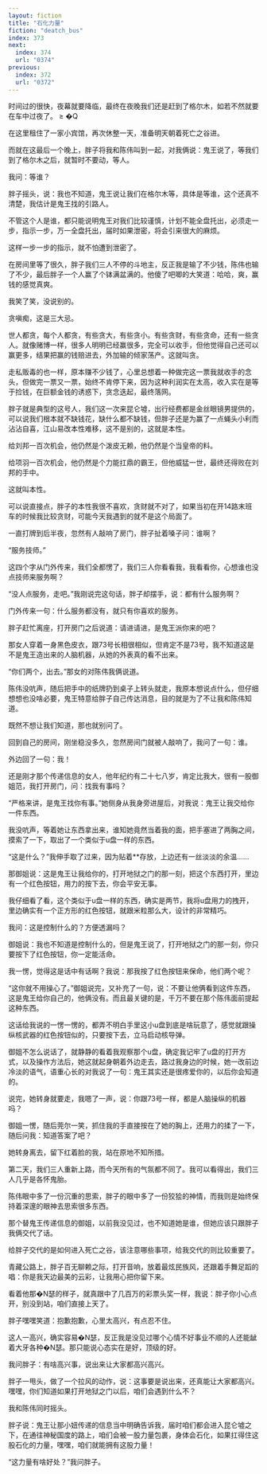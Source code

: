 ```yaml
---
layout: fiction
title: "石化力量"
fiction: "deatch_bus"
index: 373
next:
  index: 374
  url: "0374"
previous:
  index: 372
  url: "0372"
---
```

时间过的很快，夜幕就要降临，最终在夜晚我们还是赶到了格尔木，如若不然就要在车中过夜了。 ≥  �Q

在这里租住了一家小宾馆，再次休整一天，准备明天朝着死亡之谷进。

而就在这最后一个晚上，胖子将我和陈伟叫到一起，对我俩说：鬼王说了，等我们到了格尔木之后，就暂时不要动，等人。

我问：等谁？

胖子摇头，说：我也不知道，鬼王说让我们在格尔木等，具体是等谁，这个还真不清楚，我估计是鬼王找的引路人。

不管这个人是谁，都只能说明鬼王对我们比较谨慎，计划不能全盘托出，必须走一步，指示一步，万一全盘托出，届时如果泄密，将会引来很大的麻烦。

这样一步一步的指示，就不怕遭到泄密了。

在房间里等了很久，胖子我们三人不停的斗地主，反正我是输了不少钱，陈伟也输了不少，最后胖子一个人赢了个钵满盆满的。他傻了吧唧的大笑道：哈哈，爽，赢钱的感觉真爽。

我笑了笑，没说别的。

贪嗔痴，这是三大忌。

世人都贪，每个人都贪，有些贪大，有些贪小。有些贪财，有些贪命，还有一些贪人。就像赌博一样，很多人明明已经赢很多，完全可以收手，但他觉得自己还可以赢更多，结果把赢的钱赔进去，外加输的倾家荡产。这就叫贪。

走私贩毒的也一样，原本赚不少钱了，心里总想着一种做完这一票我就收手的念头，但做完一票又一票，始终不肯停下来，因为这种利润实在太高，收入实在是等于捡钱，在巨额金钱的诱惑下，贪念迭起，最终落网。

胖子就是典型的这号人，我们这一次来昆仑墟，出行经费都是金丝眼镜男提供的，可以说我们根本就不缺钱花，缺什么都不缺钱，但胖子还是为赢了一点蝇头小利而沾沾自喜，江山易改本性难移，这不是别的，这就是本性。

给刘邦一百次机会，他仍然是个泼皮无赖，他仍然是个当皇帝的料。

给项羽一百次机会，他仍然是个力能扛鼎的霸王，但他威猛一世，最终还得败在刘邦的手中。

这就叫本性。

可以说直接点，胖子的本性我很不喜欢，贪财就不对了，如果当初在开14路末班车的时候我比较贪财，可能今天我遇到的就不是这个局面了。

一直打牌到后半夜，忽然有人敲响了房门，胖子扯着嗓子问：谁啊？

“服务技师。”

这四个字从门外传来，我们全都愣了，我们三人你看看我，我看看你，心想谁也没点技师来服务啊？

“没人点服务，走吧。”我刚说完这句话，胖子却摆手，说：都有什么服务啊？

门外传来一句：什么服务都没有，就只有你喜欢的服务。

胖子赶忙离座，打开房门之后说道：请进请进，是鬼王派你来的吧？

那女人穿着一身黑色皮衣，跟73号长相很相似，但肯定不是73号，我不知道这是不是鬼王造出来的人脑机器，从她的外表真的看不出来。

“你们两个，出去。”那女的对陈伟我俩说道。

陈伟没吭声，随后把手中的纸牌扔到桌子上转头就走，我原本想说点什么，但仔细想想也没啥必要，鬼王特意给胖子自己传达消息，目的就是为了不让我和陈伟知道。

既然不想让我们知道，那也就别问了。

回到自己的房间，刚坐稳没多久，忽然房间门就被人敲响了，我问了一句：谁。

外边回了一句：我！

还是刚才那个传递信息的女人，他年纪约有二十七八岁，肯定比我大，很有一股御姐范，我打开房门，问：找我有事吗？

“严格来讲，是鬼王找你有事。”她侧身从我身旁进屋后，对我说：鬼王让我交给你一件东西。

我没吭声，等着她让东西拿出来，谁知她竟然当着我的面，把手塞进了两胸之间，摸索了一下，取出了一个类似于u盘一样的东西。

“这是什么？”我伸手取了过来，因为贴着**存放，上边还有一丝淡淡的余温……

那御姐说：这是鬼王让我给你的，打开地狱之门的那一刻，把这个东西打开，里边有一个红色按钮，用力的按下去，你会平安无事。

我仔细看了看，这个类似于u盘一样的东西，确实是两节，我将u盘用力的拽开，里边确实有一个正方形的红色按钮，就跟米粒那么大，设计的非常精巧。

我问：这是控制什么的？方便透漏吗？

御姐说：我也不知道是控制什么的，但是鬼王说了，打开地狱之门的那一刻，你只要按下了红色按钮，你一定能活命。

我一愣，觉得这是话中有话啊？我说：那我按了红色按钮来保命，他们两个呢？

“这你就不用操心了。”御姐说完，又补充了一句，说：不要让他俩看到这件东西，这是鬼王给你自己的，他俩没有。而且最关键的是，千万不要在那个陈伟面前提起这种东西。

这话给我说的一愣一愣的，都弄不明白手里这小u盘到底是啥玩意了，感觉就跟操纵核武器的红色按钮似的，只要按下去，立马启动核导弹。

御姐不怎么说话了，就静静的看着我观察那个u盘，确定我记牢了u盘的打开方式，以及操作方法后，她这就起身朝着外边走去，路过我身边的时候，她一改前边冷淡的语气，语重心长的对我说了一句：鬼王其实还是很疼爱你的，以后你会知道的。

说完，她转身就要走，我嗯了一声，说：你跟73号一样，都是人脑操纵的机器吗？

御姐一愣，随后莞尔一笑，抓住我的手直接按在了她的胸上，还用力的揉了一下，随后问我：知道答案了吧？

她转身离去，留下红着脸的我，站在原地不知所措。

第二天，我们三人重新上路，而今天所有的气氛都不同了。我可以看得出，我们三人几乎是各怀鬼胎。

陈伟眼中多了一份沉重的思索，胖子的眼中多了一份狡狯的神情，而我则是始终保持着深邃的眼神去思索很多东西。

那个替鬼王传递信息的御姐，以前我没见过，也不知道她是谁，但她应该只跟胖子我俩交代了话。

给胖子交代的是如何进入死亡之谷，该注意哪些事项，给我交代的则比较重要了。

青藏公路上，胖子百无聊赖之际，打开音响，放着最炫民族风，还跟着手舞足蹈的唱：你是我天边最美的云彩，让我用心把你留下来。

看着他那�N瑟的样子，就真跟中了几百万的彩票头奖一样，我说：胖子你小心点开，别没到站，咱们直接上天了。

胖子嘿嘿笑道：抱歉抱歉，心里太高兴，有点忍不住。

这人一高兴，确实容易�N瑟，反正我是没见过哪个心情不好事业不顺的人还能龇着大牙各种�N瑟。那只能说心态实在是好，顶级的好。

我问胖子：有啥高兴事，说出来让大家都高兴高兴。

胖子一甩头，做了一个拉风的动作，说：这事要是说出来，还真能让大家都高兴。嘿嘿，你们知道如果打开地狱之门以后，咱们会遇到什么不？

我和陈伟同时摇头。

胖子说：鬼王让那小妞传递的信息当中明确告诉我，届时咱们都会进入昆仑墟之下，在通往神秘国度的路上，咱们会被一股力量包裹，身体会石化，如果扛得住这股石化的力量，嘿嘿，咱们就能拥有这股力量！

“这力量有啥好处？”我问胖子。